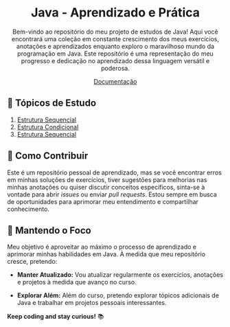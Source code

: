 <h1 align="center">Java - Aprendizado e Prática
</h1>
<p align="center">
Bem-vindo ao repositório do meu projeto de estudos de Java! Aqui você encontrará uma coleção em constante crescimento dos meus exercícios, anotações e aprendizados enquanto exploro o maravilhoso mundo da programação em Java. Este repositório é uma representação do meu progresso e dedicação no aprendizado dessa linguagem versátil e poderosa.

<p align="center">
  <!-- <a href="">Projeto</a> - -->
  <a href="https://docs.oracle.com/en/java/" rel="noopener" target="_blank">Documentação</a>
</p>

## 📌 Tópicos de Estudo 
1. [Estrutura Sequencial](https://github.com/Je-Carlos/Java/tree/master/01-estrutura-sequencial/)
2. [Estrutura Condicional](https://github.com/Je-Carlos/Java/tree/master/02-estrutura-condicional)
3. [Estrutura Sequencial](https://github.com/Je-Carlos/Java/tree/master/_03-intrudocao-poo)

## 📌 Como Contribuir

Este é um repositório pessoal de aprendizado, mas se você encontrar erros em minhas soluções de exercícios, tiver sugestões para melhorias nas minhas anotações ou quiser discutir conceitos específicos, sinta-se à vontade para abrir *issues* ou enviar *pull requests*. Estou sempre em busca de oportunidades para aprimorar meu entendimento e compartilhar conhecimento.

## 📌 Mantendo o Foco

Meu objetivo é aproveitar ao máximo o processo de aprendizado e aprimorar minhas habilidades em Java. À medida que meu repositório cresce, pretendo:

- **Manter Atualizado:** Vou atualizar regularmente os exercícios, anotações e projetos à medida que avanço no curso.

- **Explorar Além:** Além do curso, pretendo explorar tópicos adicionais de Java e trabalhar em projetos pessoais interessantes.

**Keep coding and stay curious!** :books:
